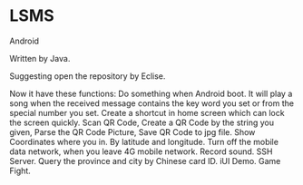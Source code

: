 # LSMS
Android

Written by Java.

Suggesting open the repository by Eclise.

Now it have these functions:
Do something when Android boot.
It will play a song when the received message contains the key word you set or from the special number you set.
Create a shortcut in home screen which can lock the screen quickly.
Scan QR Code, Create a QR Code by the string you given, Parse the QR Code Picture, Save QR Code to jpg file.
Show Coordinates where you in. By latitude and longitude.
Turn off the mobile data network, when you leave 4G mobile network.
Record sound.
SSH Server.
Query the province and city by Chinese card ID.
iUI Demo.
Game Fight.
